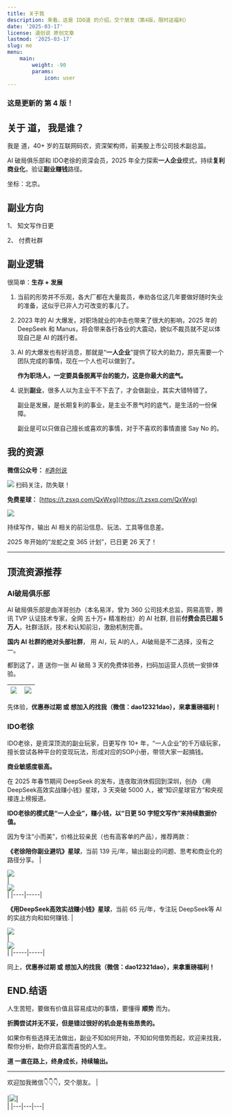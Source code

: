 ```yaml
---
title: 关于我
description: 来看，这是 IDO道 的介绍，交个朋友（第4版，限时送福利）
date: '2025-03-17'
license: 道创说 原创文章
lastmod: '2025-03-17'
slug: me
menu:
    main: 
        weight: -90
        params:
            icon: user
---
```


### 这是更新的 **第 4 版！**

## 关于 道， 我是谁？
我是 道，40+ 岁的互联网码农，资深架构师，前美股上市公司技术副总监。

AI 破局俱乐部和 IDO老徐的资深会员，2025 年全力探索**一人企业**模式，持续**复利商业化**，验证**副业赚钱**路径。

坐标：北京。


## 副业方向

1、 知文写作日更

2、 付费社群



## 副业逻辑

很简单：**生存 + 发展**

1. 当前的形势并不乐观，各大厂都在大量裁员，奉劝各位这几年要做好随时失业的准备，这似乎已非人力可改变的事儿了。

2. 2023 年的 AI 大爆发，对职场就业的冲击也带来了很大的影响，2025 年的 DeepSeek 和 Manus，将会带来各行各业的大震动，貌似不裁员就不足以体现自己是 AI 的践行者。

3. AI 的大爆发也有好消息，那就是“**一人企业**”提供了较大的助力，原先需要一个团队完成的事情，现在一个人也可以做到了。

     **作为职场人，一定要具备脱离平台的能力，这是你最大的底气。**

4. 说到**副业**，很多人以为主业干不下去了，才会做副业，其实大错特错了。

     副业是发展，是长期复利的事业，是主业不景气时的底气，是生活的一份保障。

     副业是可以只做自己擅长或喜欢的事情，对于不喜欢的事情直接 Say No 的。

## 我的资源

**微信公众号：** [#道创说](https://mp.weixin.qq.com/s/nVUzTMiuYG-yjJ6nMt4YwA)

![](mp_qrcode.png)
扫码关注，防失联！

**免费星球：** [https://t.zsxq.com/QxWxg](https://t.zsxq.com/QxWxg)

![](mfzsxq.png)

持续写作，输出 AI 相关的前沿信息、玩法、工具等信息差。

2025 年开始的“龙蛇之变 365 计划”，已日更 26 天了！

---

## 顶流资源推荐
### **AI破局俱乐部**

AI 破局俱乐部是由洋哥创办（本名易洋，曾为 360 公司技术总监，网易高管，腾讯 TVP 认证技术专家，全网 五十万+ 精准粉丝）的 AI 社群, 目前**付费会员已超 5 万人**，社群活跃，技术和认知前沿，激励机制完善。

**国内 AI 社群的绝对头部社群**，
用 AI，玩 AI的人，AI破局是不二选择，没有之一。

都到这了，道 送你一张 AI 破局 3 天的免费体验券，扫码加运营人员统一安排体验。

|<div style="width:90%">![](poju_tyk.jpeg)</div>|<div style="width:100%">![](poju_xq.jpeg)</div>|
|-----|-----|

先体验，**优惠券过期 或 想加入的找我（微信：dao12321dao），来拿重磅福利！**

### **IDO老徐**

IDO老徐，是资深顶流的副业玩家，日更写作 10+ 年，“一人企业”的千万级玩家，擅长尝试各种平台的变现玩法，形成对应的SOP小册，带领大家一起搞钱。

**商业敏感度极高。**

在 2025 年春节期间 DeepSeek 的发布，连夜取消休假回到深圳，创办 《用DeepSeek高效实战赚小钱》星球，3 天突破 5000 人，被“知识星球官方“和央视接连上榜报道。

**IDO老徐的模式是“一人企业”，赚小钱，以“日更 50 字短文写作”来持续数据价值。**

因为专注“小而美”，价格比较亲民（也有高客单的产品），推荐两款：

**《老徐陪你副业避坑》星球**，当前 139 元/年，输出副业的问题、思考和商业化的路径分享。
|<div style="width:80%">![](ido_bkxq.jpeg)</div>|<div style="width:100%">![](ido_bkxq_yhq.jpeg)</div>|
|----|-----|

**《用DeepSeek高效实战赚小钱》星球**，当前 65 元/年，专注玩 DeepSeek等 AI 的实战方向和如何赚钱.
|<div style="width:80%">![](ido_dkxq.jpeg)</div>|<div style="width:100%">![](ido_dkxq_yhq.jpeg)</div>|
|-----|-----|

同上，**优惠券过期 或 想加入的找我（微信：dao12321dao），来拿重磅福利！**

## END.结语
人生苦短，要做有价值且容易成功的事情，要懂得 **顺势** 而为。

**折腾尝试并无不妥，但是错过很好的机会是有些昂贵的。**

如果你有些选择无法做出，副业不知如何开始，不知如何借势而起，欢迎来找我，帮你分析，助你开启富而喜悦的人生。

**道 一直在路上，终身成长，持续输出。**

--- 
欢迎加我微信👇👇👇，交个朋友。
|<div style="width:100px"></div>|![](dao_qrcode.jpg)|<div style="width:100px"></div> |
|---|---|---|
